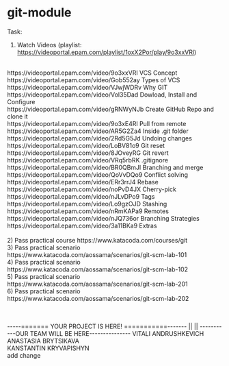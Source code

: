 # git-module

Task:
1) Watch Videos  (playlist: https://videoportal.epam.com/playlist/1oxX2Por/play/9o3xxVRl) <br>
<br>
  https://videoportal.epam.com/video/9o3xxVRl VCS Concept<br>
  https://videoportal.epam.com/video/Gob552ay Types of VCS<br>
  https://videoportal.epam.com/video/VJwjWDRv Why GIT<br>
  https://videoportal.epam.com/video/Vol35Dad Dowload, Install and Configure  <br>
  https://videoportal.epam.com/video/gRNWyNJb Create GitHub Repo and clone it<br>
  https://videoportal.epam.com/video/9o3xE4Rl Pull from remote<br>
  https://videoportal.epam.com/video/AR5G2Za4 Inside .git folder<br>
  https://videoportal.epam.com/video/2Rd5G5Jd Undoing changes<br>
  https://videoportal.epam.com/video/LoBV81o9 Git reset<br>
  https://videoportal.epam.com/video/8JOveyRG Git revert<br>
  https://videoportal.epam.com/video/VRq5rbRK .gitignore<br>
  https://videoportal.epam.com/video/BR0QBmJl Branching and merge<br>
  https://videoportal.epam.com/video/QoVvDQo9 Conflict solving<br>
  https://videoportal.epam.com/video/ERr3rrJ4 Rebase<br>
  https://videoportal.epam.com/video/noPvD4JX Cherry-pick<br>
  https://videoportal.epam.com/video/nJLvDPo9 Tags<br>
  https://videoportal.epam.com/video/Lo9gzOJD Stashing<br>
  https://videoportal.epam.com/video/nRmKAPa9 Remotes<br>
  https://videoportal.epam.com/video/nJQ736or Branching Strategies<br>
  https://videoportal.epam.com/video/3a11BKa9 Extras<br>
<br>
2) Pass practical course https://www.katacoda.com/courses/git<br>
3) Pass practical scenario https://www.katacoda.com/aossama/scenarios/git-scm-lab-101<br>
4) Pass practical scenario https://www.katacoda.com/aossama/scenarios/git-scm-lab-102<br>
5) Pass practical scenario https://www.katacoda.com/aossama/scenarios/git-scm-lab-201<br>
6) Pass practical scenario https://www.katacoda.com/aossama/scenarios/git-scm-lab-202<br>
<br>
<br>


-----======= YOUR PROJECT IS HERE! ===========-------
                    ||
                    ||
-----------OUR TEAM WILL BE HERE---------------
VITALI ANDRUSHKEVICH <br>
ANASTASIA BRYTSIKAVA <br>
KANSTANTIN KRYVAPISHYN <br> add change 
                  
